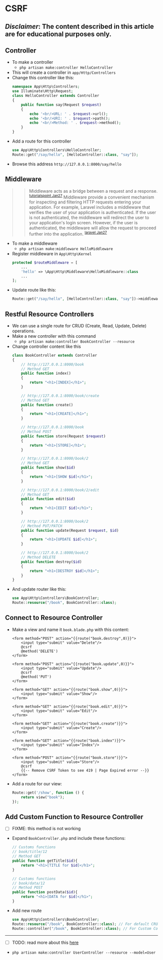 # CSRF
***Disclaimer*: The content described in this article are for educational purposes only.**
---
## Controller
- To make a controller
    - `php artisan make:controller HelloController`
- This will create a controller in `app/Http/Controllers`
- Change this controller like this:
    ~~~php
    namespace App\Http\Controllers;
    use Illuminate\Http\Request;
    class HelloController extends Controller
    {
        public function say(Request $request)
        {
            echo '<br/>URL: ' . $request->url();
            echo '<br/>URI: ' . $request->path();
            echo '<br/>Method: ' . $request->method();
        }
    }
    ~~~
- Add a route for this controller
    ~~~php 
    use App\Http\Controllers\HelloController;
    Route::get("/say/hello", [HelloController::class, "say"]);
    ~~~
- Browse this address `http://127.0.0.1:8000/say/hello`

## Middleware
>> Middleware acts as a bridge between a request and a response. <sup>[tutorialspoint Jan27](https://www.tutorialspoint.com/laravel/laravel_middleware.htm)</sup> 
>> Middleware provide a convenient mechanism for inspecting and filtering HTTP requests entering your application. For example, Laravel includes a middleware that verifies the user of your application is authenticated. If the user is not authenticated, the middleware will redirect the user to your application's login screen. However, if the user is authenticated, the middleware will allow the request to proceed further into the application. <sup>[laravel Jan27](https://laravel.com/docs/9.x/middleware)</sup> 
- To make a middleware
    - `php artisan make:middleware HelloMiddleware`
- Register middleware in `App\Http\Kernel`
    ~~~php
    protected $routeMiddleware = [
        ...
        'hello' => \App\Http\Middleware\HelloMiddleware::class
        ...
    ];
    ~~~
- Update route like this:
    ~~~php
    Route::get("/say/hello", [HelloController::class, "say"])->middleware("hello");
    ~~~
## Restful Resource Controllers
- We can use a single route for CRUD (Create, Read, Update, Delete) operations.
- Make a new controller with this command
    - `php artisan make:controller BookController --resource`
- Change controller content like this
    ~~~php
    class BookController extends Controller
    {
        // http://127.0.0.1:8000/book
        // Method GET
        public function index()
        {
            return "<h1>[INDEX]</h1>";
        }

        // http://127.0.0.1:8000/book/create
        // Method GET
        public function create()
        {
            return "<h1>[CREATE]</h1>";
        }

        // http://127.0.0.1:8000/book
        // Method POST
        public function store(Request $request)
        {
            return "<h1>[STORE]</h1>";
        }

        // http://127.0.0.1:8000/book/2
        // Method GET
        public function show($id)
        {
            return "<h1>[SHOW $id]</h1>";
        }

        // http://127.0.0.1:8000/book/2/edit
        // Method GET
        public function edit($id)
        {
            return "<h1>[EDIT $id]</h1>";
        }

        // http://127.0.0.1:8000/book/2
        // Method PUT/PATCH
        public function update(Request $request, $id)
        {
            return "<h1>[UPDATE $id]</h1>";
        }

        // http://127.0.0.1:8000/book/2
        // Method DELETE
        public function destroy($id)
        {
            return "<h1>[DESTROY $id]</h1>";
        }
    }
    ~~~
- And update router like this:
    ~~~php
    use App\Http\Controllers\BookController;
    Route::resource("/book", BookController::class);
    ~~~
## Connect to Resource Controller
- Make a view and name it `book.blade.php` with this content:
    ~~~blade
    <form method="POST" action="{{route("book.destroy",0)}}">
        <input type="submit" value="Delete"/>
        @csrf
        @method('DELETE')
    </form>

    <form method="POST" action="{{route("book.update",0)}}">
        <input type="submit" value="Update"/>
        @csrf
        @method('PUT')
    </form>

    <form method="GET" action="{{route("book.show",0)}}">
        <input type="submit" value="Show"/>
    </form>

    <form method="GET" action="{{route("book.edit",0)}}">
        <input type="submit" value="Edit"/>
    </form>

    <form method="GET" action="{{route("book.create")}}">
        <input type="submit" value="Create"/>
    </form>

    <form method="GET" action="{{route("book.index")}}">
        <input type="submit" value="Index"/>
    </form>

    <form method="POST" action="{{route("book.store")}}">
        <input type="submit" value="Store"/>
        @csrf
        {{-- Remove CSRF Token to see 419 | Page Expired error --}}
    </form>
    ~~~
- Add a route for our view:
    ~~~php
    Route::get('/show', function () {
        return view("book");
    });
    ~~~
## Add Custom Function to Resource Controller
- [ ] FIXME: this method is not working
- Expand `BookController.php` and include these functions:
    ~~~php
    // Customs functions
    // book/title/12
    // Method GET 
    public function getTitle($id){
        return "<h1>[TITLE for $id]</h1>";
    }

    // Customs functions
    // book/data/12
    // Method POST 
    public function postData($id){
        return "<h1>[DATA for $id]</h1>";
    }
    ~~~
- Add new route
    ~~~php
    use App\Http\Controllers\BookController;
    Route::resource("/book", BookController::class); // For default CRUD
    Route::controller("/book", BookController::class); // For Custom Controllers
    ~~~
___
- [ ] TODO: read more about this [here](https://magecomp.com/blog/crud-operation-laravel-8/) 
- `php artisan make:controller UserController --resource --model=User`